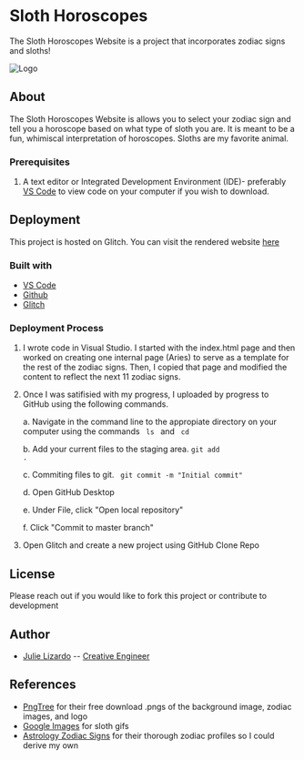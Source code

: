 # Sloth Horoscopes
<!-- A one sentence description of the project or assignment -->
The Sloth Horoscopes Website is a project that incorporates zodiac signs and sloths!

![Logo](https://cdn.wallpapersafari.com/68/68/K1teB5.jpg)

<!-- It is good practice to add an about or summary -->
## About

The Sloth Horoscopes Website is allows you to select your zodiac sign and tell you a horoscope based on what type of sloth you are. It is meant to be a fun, whimiscal interpretation of horoscopes. Sloths are my favorite animal.

<!-- Any knowledge or tools you will need before hand -->
### Prerequisites

1. A text editor or Integrated Development Environment (IDE)- preferably [VS Code](https://code.visualstudio.com/) to view code on your computer if you wish to download.

<!-- any installation needs should be defined -->
<!-- Write instructions on how to start working on your project -->
<!-- Notes about the deployment -->
## Deployment

This project is hosted on Glitch. You can visit the rendered website [here](https://jlizardo019-sloth-horoscopes.glitch.me/index.html)

### Built with

* [VS Code](https://code.visualstudio.com/)
* [Github](https://github.com)
* [Glitch](https://glitch.com)

### Deployment Process

1. I wrote code in Visual Studio. I started with the index.html page and then worked on creating one internal page (Aries) to serve as a template for the rest of the zodiac signs. Then, I copied that page and modified the content to reflect the next 11 zodiac signs.
2. Once I was satifisied with my progress, I uploaded by progress to GitHub using the following commands.


    a. Navigate in the command line to the appropiate directory on your computer using the commands <code> ls </code> and <code> cd </code>
  
    
    b. Add your current files to the staging area. <code>git add .</code>
  
  
    c. Commiting files to git. <code> git commit -m "Initial commit" </code>
  
  
    d. Open GitHub Desktop
  
  
    e. Under File, click "Open local repository"
  
  
    f. Click "Commit to master branch"
        
        
3. Open Glitch and create a new project using GitHub Clone Repo


<!--For more details about the creative process of this website development, visit my [blog] (https://julielizardo.com/)-->

## License
Please reach out if you would like to fork this project or contribute to development

## Author

* [Julie Lizardo](https://www.linkedin.com/in/julie-lizardo/)  -- [Creative Engineer](https://julielizardo.com/)

<!-- thank and reference all the things that made your project happen -->
## References

* [PngTree](https://pngtree.com/) for their free download .pngs of the background image, zodiac images, and logo
* [Google Images](https://www.google.com/imghp?hl=en) for sloth gifs
* [Astrology Zodiac Signs](https://www.astrology-zodiac-signs.com/) for their thorough zodiac profiles so I could derive my own
